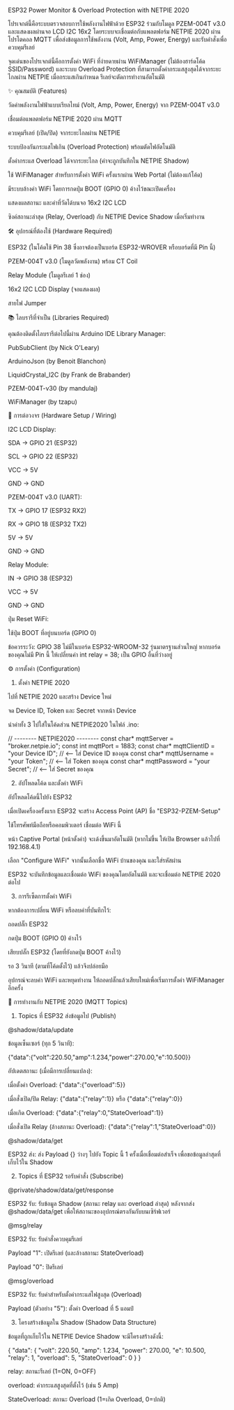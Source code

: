 ESP32 Power Monitor & Overload Protection with NETPIE 2020

โปรเจกต์นี้คือระบบตรวจสอบการใช้พลังงานไฟฟ้าด้วย ESP32 ร่วมกับโมดูล PZEM-004T v3.0 และแสดงผลผ่านจอ LCD I2C 16x2 โดยระบบจะเชื่อมต่อกับแพลตฟอร์ม NETPIE 2020 ผ่านโปรโตคอล MQTT เพื่อส่งข้อมูลการใช้พลังงาน (Volt, Amp, Power, Energy) และรับคำสั่งเพื่อควบคุมรีเลย์

จุดเด่นของโปรเจกต์นี้คือการตั้งค่า WiFi ที่ง่ายดายผ่าน WiFiManager (ไม่ต้องฮาร์ดโค้ด SSID/Password) และระบบ Overload Protection ที่สามารถตั้งค่ากระแสสูงสุดได้จากระยะไกลผ่าน NETPIE เมื่อกระแสเกินกำหนด รีเลย์จะตัดการทำงานอัตโนมัติ

✨ คุณสมบัติ (Features)

วัดค่าพลังงานไฟฟ้าแบบเรียลไทม์ (Volt, Amp, Power, Energy) จาก PZEM-004T v3.0

เชื่อมต่อแพลตฟอร์ม NETPIE 2020 ผ่าน MQTT

ควบคุมรีเลย์ (เปิด/ปิด) จากระยะไกลผ่าน NETPIE

ระบบป้องกันกระแสไฟเกิน (Overload Protection) พร้อมตัดไฟอัตโนมัติ

ตั้งค่ากระแส Overload ได้จากระยะไกล (ค่าจะถูกบันทึกใน NETPIE Shadow)

ใช้ WiFiManager สำหรับการตั้งค่า WiFi ครั้งแรกผ่าน Web Portal (ไม่ต้องแก้โค้ด)

มีระบบล้างค่า WiFi โดยการกดปุ่ม BOOT (GPIO 0) ค้างไว้ขณะเปิดเครื่อง

แสดงผลสถานะ และค่าที่วัดได้บนจอ 16x2 I2C LCD

ซิงค์สถานะล่าสุด (Relay, Overload) กับ NETPIE Device Shadow เมื่อเริ่มทำงาน

🛠️ อุปกรณ์ที่ต้องใช้ (Hardware Required)

ESP32 (ในโค้ดใช้ Pin 38 ซึ่งอาจต้องเป็นบอร์ด ESP32-WROVER หรือบอร์ดที่มี Pin นี้)

PZEM-004T v3.0 (โมดูลวัดพลังงาน) พร้อม CT Coil

Relay Module (โมดูลรีเลย์ 1 ช่อง)

16x2 I2C LCD Display (จอแสดงผล)

สายไฟ Jumper

📚 ไลบรารีที่จำเป็น (Libraries Required)

คุณต้องติดตั้งไลบรารีต่อไปนี้ผ่าน Arduino IDE Library Manager:

PubSubClient (by Nick O'Leary)

ArduinoJson (by Benoit Blanchon)

LiquidCrystal_I2C (by Frank de Brabander)

PZEM-004T-v30 (by mandulaj)

WiFiManager (by tzapu)

🔌 การต่อวงจร (Hardware Setup / Wiring)

I2C LCD Display:

SDA -> GPIO 21 (ESP32)

SCL -> GPIO 22 (ESP32)

VCC -> 5V

GND -> GND

PZEM-004T v3.0 (UART):

TX -> GPIO 17 (ESP32 RX2)

RX -> GPIO 18 (ESP32 TX2)

5V -> 5V

GND -> GND

Relay Module:

IN -> GPIO 38 (ESP32)

VCC -> 5V

GND -> GND

ปุ่ม Reset WiFi:

ใช้ปุ่ม BOOT ที่อยู่บนบอร์ด (GPIO 0)

ข้อควรระวัง: GPIO 38 ไม่มีในบอร์ด ESP32-WROOM-32 รุ่นมาตรฐานส่วนใหญ่ หากบอร์ดของคุณไม่มี Pin นี้ ให้เปลี่ยนค่า int relay = 38; เป็น GPIO อื่นที่ว่างอยู่

⚙️ การตั้งค่า (Configuration)

1. ตั้งค่า NETPIE 2020

ไปที่ NETPIE 2020 และสร้าง Device ใหม่

จด Device ID, Token และ Secret จากหน้า Device

นำค่าทั้ง 3 ไปใส่ในโค้ดส่วน NETPIE2020 ในไฟล์ .ino:

// -------- NETPIE2020 --------
const char* mqttServer = "broker.netpie.io";
const int mqttPort = 1883;
const char* mqttClientID = "your Device ID";    // <-- ใส่ Device ID ของคุณ
const char* mqttUsername = "your Token";      // <-- ใส่ Token ของคุณ
const char* mqttPassword = "your Secret";     // <-- ใส่ Secret ของคุณ


2. อัปโหลดโค้ด และตั้งค่า WiFi

อัปโหลดโค้ดนี้ไปยัง ESP32

เมื่อเปิดเครื่องครั้งแรก ESP32 จะสร้าง Access Point (AP) ชื่อ "ESP32-PZEM-Setup"

ใช้โทรศัพท์มือถือหรือคอมพิวเตอร์ เชื่อมต่อ WiFi นี้

หน้า Captive Portal (หน้าตั้งค่า) จะเด้งขึ้นมาอัตโนมัติ (หากไม่ขึ้น ให้เปิด Browser แล้วไปที่ 192.168.4.1)

เลือก "Configure WiFi" จากนั้นเลือกชื่อ WiFi บ้านของคุณ และใส่รหัสผ่าน

ESP32 จะบันทึกข้อมูลและเชื่อมต่อ WiFi ของคุณโดยอัตโนมัติ และจะเชื่อมต่อ NETPIE 2020 ต่อไป

3. การรีเซ็ตการตั้งค่า WiFi

หากต้องการเปลี่ยน WiFi หรือลบค่าที่บันทึกไว้:

ถอดปลั๊ก ESP32

กดปุ่ม BOOT (GPIO 0) ค้างไว้

เสียบปลั๊ก ESP32 (โดยที่ยังกดปุ่ม BOOT ค้างไว้)

รอ 3 วินาที (ตามที่โค้ดตั้งไว้) แล้วจึงปล่อยมือ

อุปกรณ์จะลบค่า WiFi และหยุดทำงาน ให้ถอดปลั๊กแล้วเสียบใหม่เพื่อเริ่มการตั้งค่า WiFiManager อีกครั้ง

🚀 การทำงานกับ NETPIE 2020 (MQTT Topics)

1. Topics ที่ ESP32 ส่งข้อมูลไป (Publish)

@shadow/data/update

ข้อมูลเซ็นเซอร์ (ทุก 5 วินาที):

{"data":{"volt":220.50,"amp":1.234,"power":270.00,"e":10.500}}


อัปเดตสถานะ (เมื่อมีการเปลี่ยนแปลง):

เมื่อตั้งค่า Overload: {"data":{"overload":5}}

เมื่อสั่งเปิด/ปิด Relay: {"data":{"relay":1}} หรือ {"data":{"relay":0}}

เมื่อเกิด Overload: {"data":{"relay":0,"StateOverload":1}}

เมื่อสั่งเปิด Relay (ล้างสถานะ Overload): {"data":{"relay":1,"StateOverload":0}}

@shadow/data/get

ESP32 ส่ง: ส่ง Payload {} ว่างๆ ไปยัง Topic นี้ 1 ครั้งเมื่อเชื่อมต่อสำเร็จ เพื่อขอข้อมูลล่าสุดที่เก็บไว้ใน Shadow

2. Topics ที่ ESP32 รอรับคำสั่ง (Subscribe)

@private/shadow/data/get/response

ESP32 รับ: รับข้อมูล Shadow (สถานะ relay และ overload ล่าสุด) หลังจากส่ง @shadow/data/get เพื่อให้สถานะของอุปกรณ์ตรงกันกับบนเซิร์ฟเวอร์

@msg/relay

ESP32 รับ: รับคำสั่งควบคุมรีเลย์

Payload "1": เปิดรีเลย์ (และล้างสถานะ StateOverload)

Payload "0": ปิดรีเลย์

@msg/overload

ESP32 รับ: รับค่าสำหรับตั้งค่ากระแสไฟสูงสุด (Overload)

Payload (ตัวอย่าง "5"): ตั้งค่า Overload ที่ 5 แอมป์

3. โครงสร้างข้อมูลใน Shadow (Shadow Data Structure)

ข้อมูลที่ถูกเก็บไว้ใน NETPIE Device Shadow จะมีโครงสร้างดังนี้:

{
  "data": {
    "volt": 220.50,
    "amp": 1.234,
    "power": 270.00,
    "e": 10.500,
    "relay": 1,
    "overload": 5,
    "StateOverload": 0
  }
}


relay: สถานะรีเลย์ (1=ON, 0=OFF)

overload: ค่ากระแสสูงสุดที่ตั้งไว้ (เช่น 5 Amp)

StateOverload: สถานะ Overload (1=เกิด Overload, 0=ปกติ)
